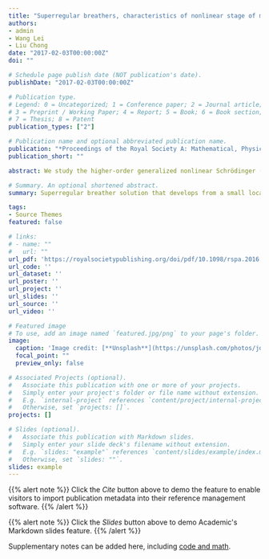 ```yaml
---
title: "Superregular breathers, characteristics of nonlinear stage of modulation instability induced by higher-order effects"
authors:
- admin
- Wang Lei
- Liu Chong
date: "2017-02-03T00:00:00Z"
doi: ""

# Schedule page publish date (NOT publication's date).
publishDate: "2017-02-03T00:00:00Z"

# Publication type.
# Legend: 0 = Uncategorized; 1 = Conference paper; 2 = Journal article;
# 3 = Preprint / Working Paper; 4 = Report; 5 = Book; 6 = Book section;
# 7 = Thesis; 8 = Patent
publication_types: ["2"]

# Publication name and optional abbreviated publication name.
publication: "*Proceedings of the Royal Society A: Mathematical, Physical and Engineering Sciences, 1*(1)"
publication_short: ""

abstract: We study the higher-order generalized nonlinear Schrödinger (NLS) equation describing the propagation of ultrashort optical pulse in optical ﬁbres. By using Darboux transformation, we derive the superregular breather solution that develops from a small localized perturbation. This type of solution can be used to characterize the nonlinear stage of the modulation instability (MI) of the condensate. In particular, we show some novel characteristics of the nonlinear stage of MI arising from higherorder effects: (i) coexistence of a quasi-Akhmediev breather and a multipeak soliton; (ii) two multipeak solitons propagation in opposite directions; (iii) a beating pattern followed by two multipeak solitons in the same direction. It is found that these patterns generated from a small localized perturbation do not have the analogues in the standard NLS equation. Our results enrich Zakharov’s theory of superregular breathers and could provide helpful insight on the nonlinear stage of MI in presence of the higherorder effects.

# Summary. An optional shortened abstract.
summary: Superregular breather solution that develops from a small localized perturbation based on the higher-order generalized nonlinear Schrödinger equation.

tags:
- Source Themes
featured: false

# links:
# - name: ""
#   url: ""
url_pdf: 'https://royalsocietypublishing.org/doi/pdf/10.1098/rspa.2016.0681'
url_code: ''
url_dataset: ''
url_poster: ''
url_project: ''
url_slides: ''
url_source: ''
url_video: ''

# Featured image
# To use, add an image named `featured.jpg/png` to your page's folder. 
image:
  caption: 'Image credit: [**Unsplash**](https://unsplash.com/photos/jdD8gXaTZsc)'
  focal_point: ""
  preview_only: false

# Associated Projects (optional).
#   Associate this publication with one or more of your projects.
#   Simply enter your project's folder or file name without extension.
#   E.g. `internal-project` references `content/project/internal-project/index.md`.
#   Otherwise, set `projects: []`.
projects: []

# Slides (optional).
#   Associate this publication with Markdown slides.
#   Simply enter your slide deck's filename without extension.
#   E.g. `slides: "example"` references `content/slides/example/index.md`.
#   Otherwise, set `slides: ""`.
slides: example
---
```


{{% alert note %}}
Click the *Cite* button above to demo the feature to enable visitors to import publication metadata into their reference management software.
{{% /alert %}}

{{% alert note %}}
Click the *Slides* button above to demo Academic's Markdown slides feature.
{{% /alert %}}

Supplementary notes can be added here, including [code and math](https://sourcethemes.com/academic/docs/writing-markdown-latex/).
